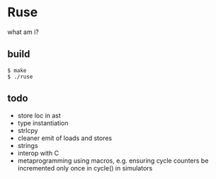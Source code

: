 # Ruse

what am i?

## build

```
$ make
$ ./ruse
```

## todo

* store loc in ast
* type instantiation
* strlcpy
* cleaner emit of loads and stores
* strings
* interop with C
* metaprogramming using macros, e.g. ensuring cycle counters be incremented
  only once in cycle() in simulators
